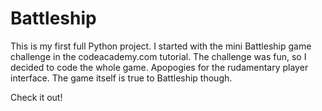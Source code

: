 # Battleship

This is my first full Python project. I started with the mini Battleship game challenge in the codeacademy.com tutorial.
The challenge was fun, so I decided to code the whole game. Apopogies for the rudamentary player interface. 
The game itself is true to Battleship though.

Check it out!
